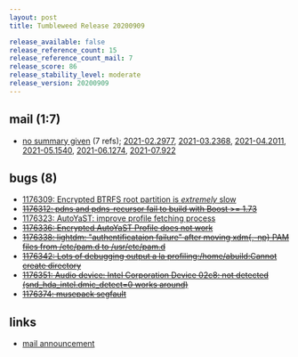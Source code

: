 ```yaml
---
layout: post
title: Tumbleweed Release 20200909

release_available: false
release_reference_count: 15
release_reference_count_mail: 7
release_score: 86
release_stability_level: moderate
release_version: 20200909
---
```


## mail (1:7)

- [no summary given](https://lists.opensuse.org/archives/list/factory@lists.opensuse.org/thread/WP3TN2377QFXJFCFARCBSGMPTKSCSI2I) (7 refs); [2021-02.2977](https://lists.opensuse.org/archives/list/factory@lists.opensuse.org/thread/WP3TN2377QFXJFCFARCBSGMPTKSCSI2I), [2021-03.2368](https://lists.opensuse.org/archives/list/factory@lists.opensuse.org/thread/WP3TN2377QFXJFCFARCBSGMPTKSCSI2I), [2021-04.2011](https://lists.opensuse.org/archives/list/factory@lists.opensuse.org/thread/WP3TN2377QFXJFCFARCBSGMPTKSCSI2I), [2021-05.1540](https://lists.opensuse.org/archives/list/factory@lists.opensuse.org/thread/WP3TN2377QFXJFCFARCBSGMPTKSCSI2I), [2021-06.1274](https://lists.opensuse.org/archives/list/factory@lists.opensuse.org/thread/WP3TN2377QFXJFCFARCBSGMPTKSCSI2I), [2021-07.922](https://lists.opensuse.org/archives/list/factory@lists.opensuse.org/thread/WP3TN2377QFXJFCFARCBSGMPTKSCSI2I)

## bugs (8)

<!--more-->

- [1176309: Encrypted BTRFS root partition is *extremely* slow](https://bugzilla.opensuse.org/show_bug.cgi?id=1176309)
- ~~[1176312: pdns and pdns-recursor fail to build with Boost >= 1.73](https://bugzilla.opensuse.org/show_bug.cgi?id=1176312)~~
- [1176323: AutoYaST: improve profile fetching process](https://bugzilla.opensuse.org/show_bug.cgi?id=1176323)
- ~~[1176336: Encrypted AutoYaST Profile does not work](https://bugzilla.opensuse.org/show_bug.cgi?id=1176336)~~
- ~~[1176338: lightdm: "authentificataion failure" after moving xdm{,-np} PAM files from /etc/pam.d to /usr/etc/pam.d](https://bugzilla.opensuse.org/show_bug.cgi?id=1176338)~~
- ~~[1176342: Lots of debugging output a la profiling:/home/abuild:Cannot create directory](https://bugzilla.opensuse.org/show_bug.cgi?id=1176342)~~
- ~~[1176351: Audio device: Intel Corporation Device 02c8: not detected (snd_hda_intel.dmic_detect=0 works around)](https://bugzilla.opensuse.org/show_bug.cgi?id=1176351)~~
- ~~[1176374: musepack segfault](https://bugzilla.opensuse.org/show_bug.cgi?id=1176374)~~



## links

- [mail announcement](https://lists.opensuse.org/archives/list/factory@lists.opensuse.org/thread/WP3TN2377QFXJFCFARCBSGMPTKSCSI2I)

